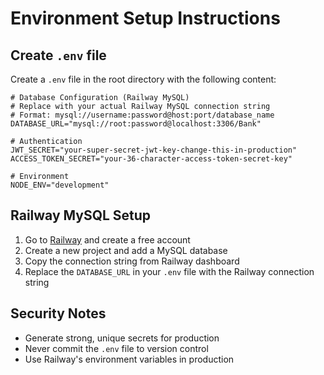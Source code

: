 # Environment Setup Instructions

## Create `.env` file

Create a `.env` file in the root directory with the following content:

```env
# Database Configuration (Railway MySQL)
# Replace with your actual Railway MySQL connection string
# Format: mysql://username:password@host:port/database_name
DATABASE_URL="mysql://root:password@localhost:3306/Bank"

# Authentication
JWT_SECRET="your-super-secret-jwt-key-change-this-in-production"
ACCESS_TOKEN_SECRET="your-36-character-access-token-secret-key"

# Environment
NODE_ENV="development"
```

## Railway MySQL Setup

1. Go to [Railway](https://railway.app) and create a free account
2. Create a new project and add a MySQL database
3. Copy the connection string from Railway dashboard
4. Replace the `DATABASE_URL` in your `.env` file with the Railway connection string

## Security Notes

- Generate strong, unique secrets for production
- Never commit the `.env` file to version control
- Use Railway's environment variables in production
